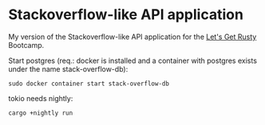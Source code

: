  # Stackoverflow-like API application  
My version of the Stackoverflow-like API application for the [Let's Get Rusty](https://github.com/letsgetrusty/bootcamp/tree/master/4.%20Projects/2.%20API/Problem) Bootcamp.

Start postgres (req.: docker is installed and a container with postgres exists under the name stack-overflow-db):
```
sudo docker container start stack-overflow-db
```
tokio needs nightly:
```
cargo +nightly run
```
